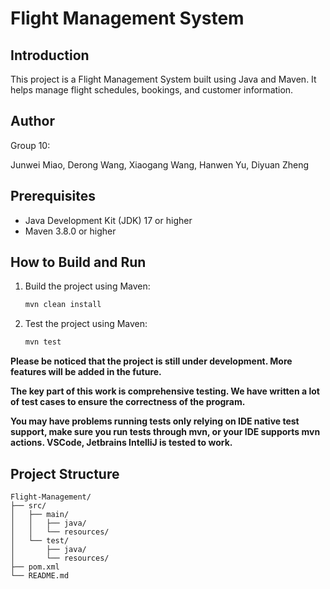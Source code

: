 # Flight Management System

## Introduction
This project is a Flight Management System built using Java and Maven. It helps manage flight schedules, bookings, and customer information.

## Author

Group 10:

Junwei Miao, Derong Wang, Xiaogang Wang, Hanwen Yu, Diyuan Zheng

## Prerequisites
- Java Development Kit (JDK) 17 or higher
- Maven 3.8.0 or higher

## How to Build and Run

1. Build the project using Maven:
    ```sh
    mvn clean install
    ```
2. Test the project using Maven:
    ```sh
    mvn test
    ```

**Please be noticed that the project is still under development. More features will be added in the future.**

**The key part of this work is comprehensive testing. We have written a lot of test cases to ensure the correctness of the program.**

**You may have problems running tests only relying on IDE native test support, make sure you run tests through mvn, or your IDE supports mvn actions. VSCode, Jetbrains IntelliJ is tested to work.**

## Project Structure
```
Flight-Management/
├── src/
│   ├── main/
│   │   ├── java/
│   │   └── resources/
│   └── test/
│       ├── java/
│       └── resources/
├── pom.xml
└── README.md
```

